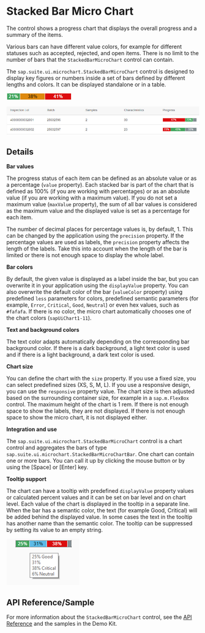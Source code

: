 <!-- loiod4c48c84e413424ca2833e7e57fce56f -->

# Stacked Bar Micro Chart

The control shows a progress chart that displays the overall progress and a summary of the items.

Various bars can have different value colors, for example for different statuses such as accepted, rejected, and open items. There is no limit to the number of bars that the `StackedBarMicroChart` control can contain.

The `sap.suite.ui.microchart.StackedBarMicroChart` control is designed to display key figures or numbers inside a set of bars defined by different lengths and colors. It can be displayed standalone or in a table.

 ![Stacked Bar Micro Chart with percentage values](images/StackedBar_MC_Standalone_fa042ce.jpg) 

 ![Stacked Bar Micro Chart in a table with absolute values](images/StackedBar_MC_in_Table_fd785e3.jpg) 



## Details

**Bar values**

The progress status of each item can be defined as an absolute value or as a percentage \(`value` property\). Each stacked bar is part of the chart that is defined as 100% \(if you are working with percentages\) or as an absolute value \(if you are working with a maximum value\). If you do not set a maximum value \(`maxValue` property\), the sum of all bar values is considered as the maximum value and the displayed value is set as a percentage for each item.

The number of decimal places for percentage values is, by default, 1. This can be changed by the application using the `precision` property. If the percentage values are used as labels, the `precision` property affects the length of the labels. Take this into account when the length of the bar is limited or there is not enough space to display the whole label.

**Bar colors**

By default, the given value is displayed as a label inside the bar, but you can overwrite it in your application using the `displayValue` property. You can also overwrite the default color of the bar \(`valueColor` property\) using predefined `less` parameters for colors, predefined semantic parameters \(for example, `Error`, `Critical`, `Good`, `Neutral`\) or even hex values, such as `#fafafa`. If there is no color, the micro chart automatically chooses one of the chart colors \(`sapUiChart1-11`\).

**Text and background colors**

The text color adapts automatically depending on the corresponding bar background color. If there is a dark background, a light text color is used and if there is a light background, a dark text color is used.

**Chart size**

You can define the chart with the `size` property. If you use a fixed size, you can select predefined sizes \(XS, S, M, L\). If you use a responsive design, you can use the `responsive` property value. The chart size is then adjusted based on the surrounding container size, for example in a `sap.m.FlexBox` control. The maximum height of the chart is 1 rem. If there is not enough space to show the labels, they are not displayed. If there is not enough space to show the micro chart, it is not displayed either.

**Integration and use**

The `sap.suite.ui.microchart.StackedBarMicroChart` control is a chart control and aggregates the bars of type `sap.suite.ui.microchart.StackedBarMicroChartBar`. One chart can contain one or more bars. You can call it up by clicking the mouse button or by using the [Space\] or [Enter\] key.

**Tooltip support**

The chart can have a tooltip with predefined `displayValue` property values or calculated percent values and it can be set on bar level and on chart level. Each value of the chart is displayed in the tooltip in a separate line. When the bar has a semantic color, the text \(for example Good, Critical\) will be added behind the displayed value. In some cases the text in the tooltip has another name than the semantic color. The tooltip can be suppressed by setting its value to an empty string.

![Example of a tooltip with semantic colors](images/StackeBar_MC_Tooltip_f181e4e.png)



## API Reference/Sample

For more information about the `StackedBarMicroChart` control, see the [API Reference](https://ui5.sap.com/#/api/sap.suite.ui.microchart.StackedBarMicroChart) and the samples in the Demo Kit.

